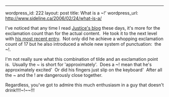 --- 
wordpress_id: 222
layout: post
title: What is a ~!'
wordpress_url: http://www.sideline.ca/2006/02/24/what-is-a/

<p>I've noticed that any time I read <a href="http://graysmatter.codivation.com/default.aspx">Justice's blog</a> these days, it's more for the exclamation count than for the actual content.  He took it to the next level with <a href="http://graysmatter.codivation.com/NETWizardsMarch14thEVERYTHINGWILLCHANGE.aspx">his most recent entry</a>.  Not only did he achieve a whopping exclamation count of 17 but he also introduced a whole new system of punctuation:  the ~!.</p>
<p>I'm not really sure what this combination of tilde and an exclamation point is.  Usually the ~ is short for 'approximately'.  Does a ~! mean that he's approximately excited'  Or did his fingers just slip on the keyboard'  After all the ~ and the ! are dangerously close together.</p>
<p>Regardless, you've got to admire this much enthusiasm in a guy that doesn't drink!!!!~!~~!!!</p>
<p><em></em></p>

